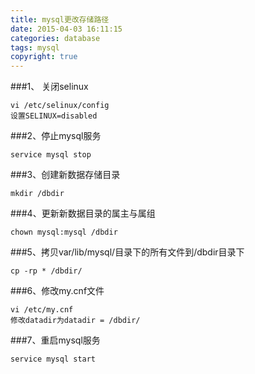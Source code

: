```yaml
---
title: mysql更改存储路径
date: 2015-04-03 16:11:15
categories: database
tags: mysql
copyright: true
---
```


###1、 关闭selinux
```
vi /etc/selinux/config
设置SELINUX=disabled
```
###2、停止mysql服务
```
service mysql stop
```
###3、创建新数据存储目录
```
mkdir /dbdir
```
###4、更新新数据目录的属主与属组
```
chown mysql:mysql /dbdir
```
###5、拷贝var/lib/mysql/目录下的所有文件到/dbdir目录下
```
cp -rp * /dbdir/
```
###6、修改my.cnf文件
```
vi /etc/my.cnf 
修改datadir为datadir = /dbdir/
```
###7、重启mysql服务
```
service mysql start
```